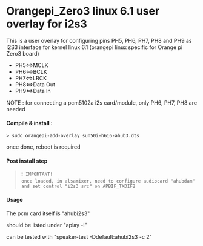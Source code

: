 # Orangepi\_Zero3 linux 6.1 user overlay for i2s3

This is a user overlay for configuring pins PH5, PH6, PH7, PH8 and PH9 as I2S3 interface for kernel linux 6.1 (orangepi linux specific for Orange pi Zero3 board)

*   PH5\<=>MCLK
*   PH6\<=>BCLK
*   PH7\<=>LRCK
*   PH8\<=>Data Out
*   PH9\<=>Data In

NOTE : for connecting a pcm5102a i2s card/module, only PH6, PH7, PH8 are needed

#### Compile & install :

```plaintext
> sudo orangepi-add-overlay sun50i-h616-ahub3.dts
```

once done, reboot is required

#### Post install step

> ```plaintext
> ❗ IMPORTANT!
> once loaded, in alsamixer, need to configure audiocard "ahubdam" and set control "i2s3 src" on APBIF_TXDIF2
> ```

#### Usage

The pcm card itself is "ahubi2s3"

should be listed under "aplay -l"

can be tested with "speaker-test -Ddefault:ahubi2s3 -c 2"
